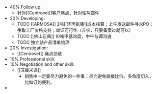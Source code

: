 - 40% Follow up:
	- 针对[[Centrovet]]客户痛点，针对性写邮件
- 20% Developing:
	- TODO [[ARMOSA]] 2吨[[环丙氨嗪]]成本核算；上午发送邮件寻求PO；争取工厂价格支持；单证可行性（非农，只要备案过就可以）
	- TODO [[佛山正典]] 10吨甲基询盘，中午与谭沟通
	- TODO 独立站产品清单梳理
- 20% Investigation:
	- [[Centrovet]] 痛点总结
- 10% Professional skill:
- 10% Negotiation and other skill:
	- [[汪晟米课]]
		- 销售中一定要尽力避免的一件事：尽力避免直接比价。多角度切入，比如订购便利。
-